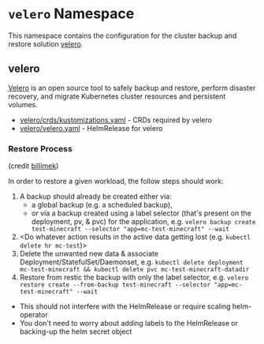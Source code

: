 # `velero` Namespace

This namespace contains the configuration for the cluster backup and restore solution [velero](https://velero.io).

## velero

[Velero](https://velero.io/) is an open source tool to safely backup and restore, perform disaster recovery, and migrate Kubernetes cluster resources and persistent volumes.

* [velero/crds/kustomizations.yaml](velero/crds/kustomizations.yaml) - CRDs required by velero
* [velero/velero.yaml](velero/velero.yaml) - HelmRelease for velero

### Restore Process

(credit [billimek](https://github.com/billimek/k8s-gitops/blob/master/velero/README.md))

In order to restore a given workload, the follow steps should work:

1. A backup should already be created either via:
   * a global backup (e.g. a scheduled backup),
   * or via a backup created using a label selector (that's present on the deployment, pv, & pvc) for the application, e.g. `velero backup create test-minecraft --selector "app=mc-test-minecraft" --wait`
2. <Do whatever action results in the active data getting lost (e.g. `kubectl delete hr mc-test`)>
3. Delete the unwanted new data & associate Deployment/StatefulSet/Daemonset, e.g. `kubectl delete deployment mc-test-minecraft && kubectl delete pvc mc-test-minecraft-datadir`
4. Restore from restic the backup with only the label selector, e.g. `velero restore create --from-backup test-minecraft --selector "app=mc-test-minecraft" --wait`

* This should not interfere with the HelmRelease or require scaling helm-operator
* You don't need to worry about adding labels to the HelmRelease or backing-up the helm secret object
